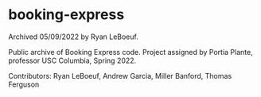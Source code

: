 # booking-express

Archived 05/09/2022 by Ryan LeBoeuf.

Public archive of Booking Express code.
Project assigned by Portia Plante, professor USC Columbia, Spring 2022.

Contributors:
Ryan LeBoeuf, Andrew Garcia, Miller Banford, Thomas Ferguson
